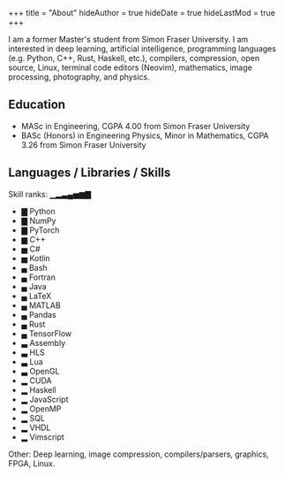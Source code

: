 +++
title = "About"
hideAuthor = true
hideDate = true
hideLastMod = true
+++


I am a former Master's student from Simon Fraser University.
I am interested in deep learning, artificial intelligence, programming languages (e.g. Python, C++, Rust, Haskell, etc.), compilers, compression, open source, Linux, terminal code editors (Neovim), mathematics, image processing, photography, and physics.

<!--
I have a Masters in Applied Science (Engineering) from Simon Fraser University.
For my undergrad, I obtained a Bachelor's degree in Engineering Physics Honors with a minor in Mathematics from Simon Fraser University.
 -->




## Education

- MASc in Engineering, CGPA 4.00 from Simon Fraser University
- BASc (Honors) in Engineering Physics, Minor in Mathematics, CGPA 3.26 from Simon Fraser University




## Languages / Libraries / Skills

<!--
https://en.wikipedia.org/wiki/Block_Elements
▁   1/8
▂   2/8
▃   3/8
▄   4/8
▅   5/8
▆   6/8
▇   7/8
█   8/8

▁▂▃▄▅▆▇█

▁ ▂ ▃ ▄ ▅ ▆ ▇ █
 -->

Skill ranks: ▁▂▃▄▅▆▇

- ▇ Python
- ▇ NumPy
- ▇ PyTorch
- ▆ C++
- ▅ C#
- ▅ Kotlin
- ▄ Bash
- ▄ Fortran
- ▄ Java
- ▄ LaTeX
- ▄ MATLAB
- ▄ Pandas
- ▄ Rust
- ▄ TensorFlow
- ▃ Assembly
- ▃ HLS
- ▃ Lua
- ▃ OpenGL
- ▂ CUDA
- ▂ Haskell
- ▂ JavaScript
- ▂ OpenMP
- ▂ SQL
- ▂ VHDL
- ▂ Vimscript

<!--
- ▁ Common Lisp
- ▁ Perl
 -->

Other: Deep learning, image compression, compilers/parsers, graphics, FPGA, Linux.




<!-- ## Work Experience -->



